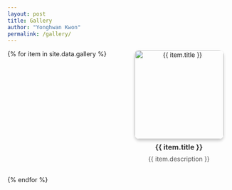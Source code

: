 ```yaml
---
layout: post
title: Gallery
author: "Yonghwan Kwon"
permalink: /gallery/
---
```


<div class="gallery">
{% for item in site.data.gallery %}
  <div class="gallery-item">
    <img src="{{ item.image }}" alt="{{ item.title }}">
    <p><strong>{{ item.title }}</strong></p>
    <p>{{ item.description }}</p>
  </div>
{% endfor %}
</div>

<style>
/* 그리드 레이아웃 */
.gallery {
  display: grid;
  grid-template-columns: repeat(auto-fill, minmax(200px, 1fr)); /* 최소 200px, 화면 크기에 따라 자동 조정 */
  gap: 30px; /* 이미지 간격 */
  justify-content: center;
}

/* 각 아이템 스타일 */
.gallery-item {
  text-align: center;
  display: flex;
  flex-direction: column;
  align-items: center;
}

/* 이미지 스타일 */
.gallery-item img {
  height: 200px; /* 높이 고정 */
  width: auto; /* 너비는 이미지 비율에 따라 자동 조정 */
  object-fit: cover; /* 높이에 맞게 이미지 조정 */
  border-radius: 10px;
  box-shadow: 0px 4px 6px rgba(0, 0, 0, 0.2);
  transition: transform 0.3s;
}

.gallery-item img:hover {
  transform: scale(1.1);
}

/* 텍스트 스타일 */
.gallery-item p {
  font-size: 14px;
  color: #555;
  margin: 8px 0 0;
}

.gallery-item p strong {
  font-size: 16px;
  color: #333;
}
</style>
